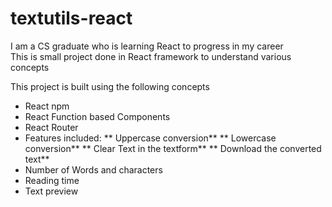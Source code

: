 # textutils-react
I am a CS graduate who is learning React to progress in my career<br />
This is small project done in React framework to understand various concepts<br />

This project is built using the following concepts

* React npm
* React Function based Components
* React Router
* Features included:
  ** Uppercase conversion**
  ** Lowercase conversion**
  ** Clear Text in the textform**
  ** Download the converted text**
* Number of Words and characters
* Reading time
* Text preview
